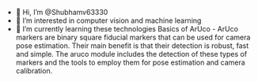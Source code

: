 - 👋 Hi, I’m @Shubhamv63330
- 👀 I’m interested in computer vision and machine learning
- 🌱 I’m currently learning these technologies
Basics of ArUco -
ArUco markers are binary square fiducial markers that can be used for camera pose estimation. Their main benefit is that their detection is robust, fast and simple.
The aruco module includes the detection of these types of markers and the tools to employ them for pose estimation and camera calibration.
